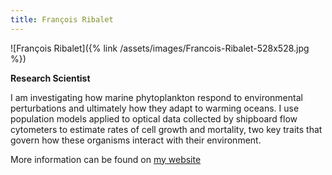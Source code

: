 ```yaml
---
title: François Ribalet
---
```

![François Ribalet]({% link /assets/images/Francois-Ribalet-528x528.jpg %})

**Research Scientist**  

I am investigating how marine phytoplankton respond to environmental perturbations and ultimately how they adapt to warming oceans. I use population models applied to optical data collected by shipboard flow cytometers to estimate rates of cell growth and mortality, two key traits that govern how these organisms interact with their environment.

More information can be found on [my website](https://francoisribalet.netlify.com)
